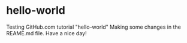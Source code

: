 # hello-world
Testing GitHub.com tutorial "hello-world"
Making some changes in the REAME.md file.
Have a nice day!
